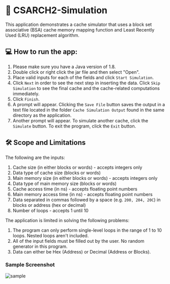 # 🚀 CSARCH2-Simulation

This application demonstrates a cache simulator that
uses a block set associative (BSA) cache memory mapping function 
and Least Recently Used (LRU) replacement algorithm.

## 💻 How to run the app: ##
1. Please make sure you have a Java version of 1.8.
2. Double click or right click the jar file and then select "Open".
3. Place valid inputs for each of the fields and click `Start Simulation`.
4. Click `Next` in order to see the next step in inserting the data. Click `Skip Simulation` to see the final cache and the cache-related computations immediately.
5. Click `Finish`.
6. A prompt will appear. Clicking the `Save File` button saves the output in a text file located in the folder `Cache Simulation Output` found in the same directory as the application.
7. Another prompt will appear. To simulate another cache, click the `Simulate` button. To exit the program, click the `Exit` button.

## 🛠 Scope and Limitations ##

The following are the inputs:
1. Cache size (in either blocks or words) - accepts integers only
2. Data type of cache size (blocks or words)
3. Main memory size (in either blocks or words) - accepts integers only
4. Data type of main memory size (blocks or words)
5. Cache access time (in ns) - accepts floating point numbers
6. Main memory access time (in ns) - accepts floating point numbers
7. Data separated in commas followed by a space (e.g. `200, 204, 20C`) in blocks or address (hex or decimal)
8. Number of loops - accepts 1 until 10

The application is limited in solving the following problems:
1. The program can only perform single-level loops in the range of 1 to 10 loops. Nested loops aren't included.
2. All of the input fields must be filled out by the user. No random generator in this program.
3. Data can either be Hex (Address) or Decimal (Address or Blocks).

### Sample Screenshot ###
![sample](https://user-images.githubusercontent.com/61369402/106352623-98957600-631f-11eb-90cf-5fdb9e770112.PNG)

